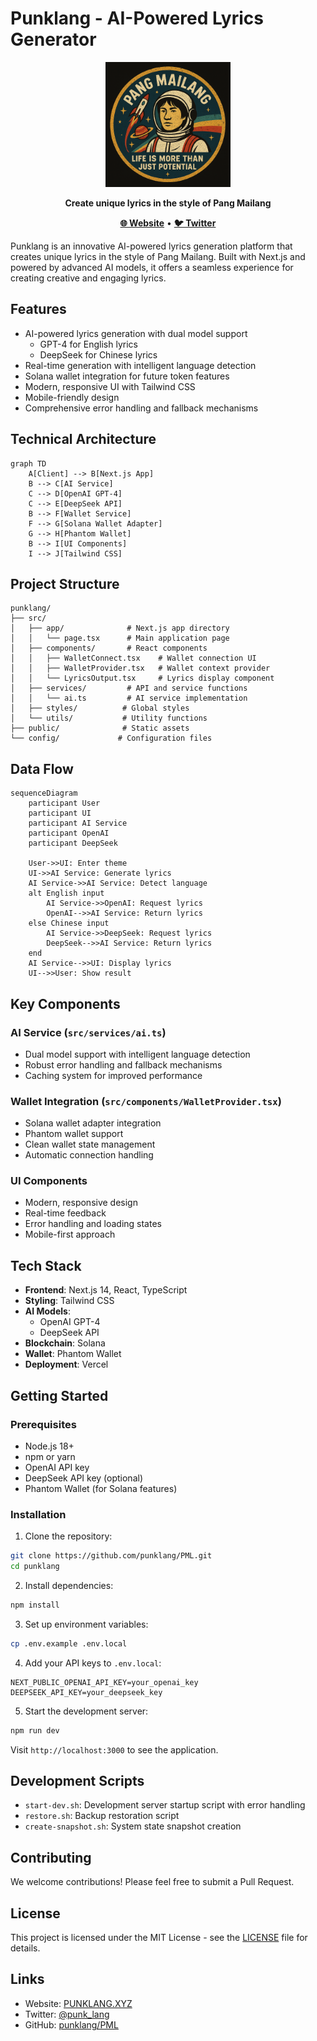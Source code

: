 # Punklang - AI-Powered Lyrics Generator

<div align="center">
  <img src="public/images/logo.png" alt="Punklang Logo" width="200"/>
  <br/>
  <p>
    <strong>Create unique lyrics in the style of Pang Mailang</strong>
  </p>
  <p>
    <a href="https://punklang.xyz"><strong>🌐 Website</strong></a> • 
    <a href="https://x.com/punk_lang"><strong>🐦 Twitter</strong></a>
  </p>
</div>

Punklang is an innovative AI-powered lyrics generation platform that creates unique lyrics in the style of Pang Mailang. Built with Next.js and powered by advanced AI models, it offers a seamless experience for creating creative and engaging lyrics.

## Features

- AI-powered lyrics generation with dual model support
  - GPT-4 for English lyrics
  - DeepSeek for Chinese lyrics
- Real-time generation with intelligent language detection
- Solana wallet integration for future token features
- Modern, responsive UI with Tailwind CSS
- Mobile-friendly design
- Comprehensive error handling and fallback mechanisms

## Technical Architecture

```mermaid
graph TD
    A[Client] --> B[Next.js App]
    B --> C[AI Service]
    C --> D[OpenAI GPT-4]
    C --> E[DeepSeek API]
    B --> F[Wallet Service]
    F --> G[Solana Wallet Adapter]
    G --> H[Phantom Wallet]
    B --> I[UI Components]
    I --> J[Tailwind CSS]
```

## Project Structure

```
punklang/
├── src/
│   ├── app/              # Next.js app directory
│   │   └── page.tsx      # Main application page
│   ├── components/       # React components
│   │   ├── WalletConnect.tsx    # Wallet connection UI
│   │   ├── WalletProvider.tsx   # Wallet context provider
│   │   └── LyricsOutput.tsx     # Lyrics display component
│   ├── services/         # API and service functions
│   │   └── ai.ts         # AI service implementation
│   ├── styles/          # Global styles
│   └── utils/           # Utility functions
├── public/              # Static assets
└── config/             # Configuration files
```

## Data Flow

```mermaid
sequenceDiagram
    participant User
    participant UI
    participant AI Service
    participant OpenAI
    participant DeepSeek
    
    User->>UI: Enter theme
    UI->>AI Service: Generate lyrics
    AI Service->>AI Service: Detect language
    alt English input
        AI Service->>OpenAI: Request lyrics
        OpenAI-->>AI Service: Return lyrics
    else Chinese input
        AI Service->>DeepSeek: Request lyrics
        DeepSeek-->>AI Service: Return lyrics
    end
    AI Service-->>UI: Display lyrics
    UI-->>User: Show result
```

## Key Components

### AI Service (`src/services/ai.ts`)
- Dual model support with intelligent language detection
- Robust error handling and fallback mechanisms
- Caching system for improved performance

### Wallet Integration (`src/components/WalletProvider.tsx`)
- Solana wallet adapter integration
- Phantom wallet support
- Clean wallet state management
- Automatic connection handling

### UI Components
- Modern, responsive design
- Real-time feedback
- Error handling and loading states
- Mobile-first approach

## Tech Stack

- **Frontend**: Next.js 14, React, TypeScript
- **Styling**: Tailwind CSS
- **AI Models**: 
  - OpenAI GPT-4
  - DeepSeek API
- **Blockchain**: Solana
- **Wallet**: Phantom Wallet
- **Deployment**: Vercel

## Getting Started

### Prerequisites

- Node.js 18+ 
- npm or yarn
- OpenAI API key
- DeepSeek API key (optional)
- Phantom Wallet (for Solana features)

### Installation

1. Clone the repository:
```bash
git clone https://github.com/punklang/PML.git
cd punklang
```

2. Install dependencies:
```bash
npm install
```

3. Set up environment variables:
```bash
cp .env.example .env.local
```

4. Add your API keys to `.env.local`:
```
NEXT_PUBLIC_OPENAI_API_KEY=your_openai_key
DEEPSEEK_API_KEY=your_deepseek_key
```

5. Start the development server:
```bash
npm run dev
```

Visit `http://localhost:3000` to see the application.

## Development Scripts

- `start-dev.sh`: Development server startup script with error handling
- `restore.sh`: Backup restoration script
- `create-snapshot.sh`: System state snapshot creation

## Contributing

We welcome contributions! Please feel free to submit a Pull Request.

## License

This project is licensed under the MIT License - see the [LICENSE](LICENSE) file for details.

## Links

- Website: [PUNKLANG.XYZ](https://punklang.xyz)
- Twitter: [@punk_lang](https://x.com/punk_lang)
- GitHub: [punklang/PML](https://github.com/punklang/PML) 